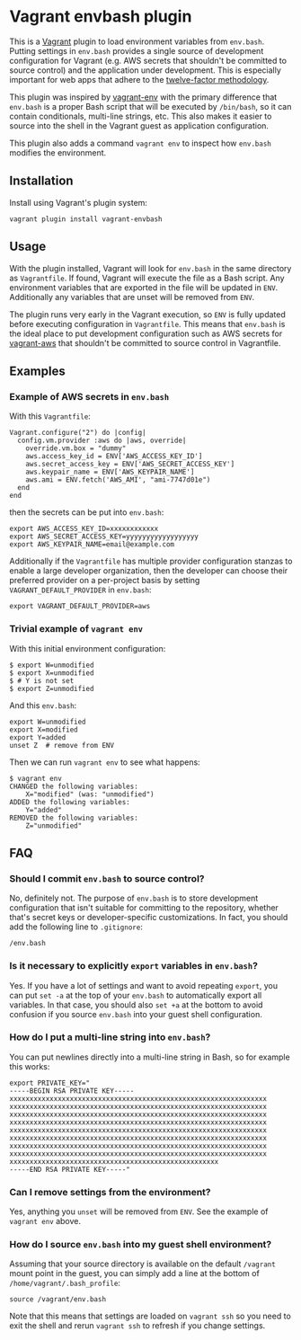 # Vagrant envbash plugin

This is a [Vagrant](http://www.vagrantup.com) plugin to load environment
variables from `env.bash`. Putting settings in `env.bash` provides a single
source of development configuration for Vagrant (e.g. AWS secrets that shouldn't
be committed to source control) and the application under development. This is
especially important for web apps that adhere to the
[twelve-factor methodology](http://12factor.net/).

This plugin was inspired by [vagrant-env](https://github.com/gosuri/vagrant-env)
with the primary difference that `env.bash` is a proper Bash script that will be
executed by `/bin/bash`, so it can contain conditionals, multi-line strings,
etc. This also makes it easier to source into the shell in the Vagrant guest as
application configuration.

This plugin also adds a command `vagrant env` to inspect how `env.bash` modifies
the environment.

## Installation

Install using Vagrant's plugin system:

```
vagrant plugin install vagrant-envbash
```

## Usage

With the plugin installed, Vagrant will look for `env.bash` in the same
directory as `Vagrantfile`. If found, Vagrant will execute the file as a Bash
script. Any environment variables that are exported in the file will be updated
in `ENV`. Additionally any variables that are unset will be removed from `ENV`.

The plugin runs very early in the Vagrant execution, so `ENV` is fully updated
before executing configuration in `Vagrantfile`. This means that `env.bash` is
the ideal place to put development configuration such as AWS secrets for
[vagrant-aws](https://github.com/mitchellh/vagrant-aws) that shouldn't be
committed to source control in Vagrantfile.

## Examples

### Example of AWS secrets in `env.bash`

With this `Vagrantfile`:

```
Vagrant.configure("2") do |config|
  config.vm.provider :aws do |aws, override|
    override.vm.box = "dummy"
    aws.access_key_id = ENV['AWS_ACCESS_KEY_ID']
    aws.secret_access_key = ENV['AWS_SECRET_ACCESS_KEY']
    aws.keypair_name = ENV['AWS_KEYPAIR_NAME']
    aws.ami = ENV.fetch('AWS_AMI', "ami-7747d01e")
  end
end
```

then the secrets can be put into `env.bash`:

```
export AWS_ACCESS_KEY_ID=xxxxxxxxxxxx
export AWS_SECRET_ACCESS_KEY=yyyyyyyyyyyyyyyyyy
export AWS_KEYPAIR_NAME=email@example.com
```

Additionally if the `Vagrantfile` has multiple provider configuration stanzas to
enable a large developer organization, then the developer can choose their
preferred provider on a per-project basis by setting `VAGRANT_DEFAULT_PROVIDER`
in `env.bash`:

```
export VAGRANT_DEFAULT_PROVIDER=aws
```

### Trivial example of `vagrant env`

With this initial environment configuration:

```
$ export W=unmodified
$ export X=unmodified
$ # Y is not set
$ export Z=unmodified
```

And this `env.bash`:

```
export W=unmodified
export X=modified
export Y=added
unset Z  # remove from ENV
```

Then we can run `vagrant env` to see what happens:

```
$ vagrant env
CHANGED the following variables:
    X="modified" (was: "unmodified")
ADDED the following variables:
    Y="added"
REMOVED the following variables:
    Z="unmodified"
```

## FAQ

### Should I commit `env.bash` to source control?

No, definitely not. The purpose of `env.bash` is to store development
configuration that isn't suitable for committing to the repository, whether
that's secret keys or developer-specific customizations. In fact, you should add
the following line to `.gitignore`:

```
/env.bash
```

### Is it necessary to explicitly `export` variables in `env.bash`?

Yes. If you have a lot of settings and want to avoid repeating `export`, you can
put `set -a` at the top of your `env.bash` to automatically export all
variables. In that case, you should also `set +a` at the bottom to avoid
confusion if you source `env.bash` into your guest shell configuration.

### How do I put a multi-line string into `env.bash`?

You can put newlines directly into a multi-line string in Bash, so for example
this works:

```
export PRIVATE_KEY="
-----BEGIN RSA PRIVATE KEY-----
xxxxxxxxxxxxxxxxxxxxxxxxxxxxxxxxxxxxxxxxxxxxxxxxxxxxxxxxxxxxxxxx
xxxxxxxxxxxxxxxxxxxxxxxxxxxxxxxxxxxxxxxxxxxxxxxxxxxxxxxxxxxxxxxx
xxxxxxxxxxxxxxxxxxxxxxxxxxxxxxxxxxxxxxxxxxxxxxxxxxxxxxxxxxxxxxxx
xxxxxxxxxxxxxxxxxxxxxxxxxxxxxxxxxxxxxxxxxxxxxxxxxxxxxxxxxxxxxxxx
xxxxxxxxxxxxxxxxxxxxxxxxxxxxxxxxxxxxxxxxxxxxxxxxxxxxxxxxxxxxxxxx
xxxxxxxxxxxxxxxxxxxxxxxxxxxxxxxxxxxxxxxxxxxxxxxxxxxxxxxxxxxxxxxx
xxxxxxxxxxxxxxxxxxxxxxxxxxxxxxxxxxxxxxxxxxxxxxxxxxxxxxxxxxxxxxxx
xxxxxxxxxxxxxxxxxxxxxxxxxxxxxxxxxxxxxxxxxxxxxxxxxxxxxxxxxxxxxxxx
xxxxxxxxxxxxxxxxxxxxxxxxxxxxxxxxxxxxxxxxxxxxxxxxxxxx
-----END RSA PRIVATE KEY-----"
```

### Can I remove settings from the environment?

Yes, anything you `unset` will be removed from `ENV`. See the example of
`vagrant env` above.

### How do I source `env.bash` into my guest shell environment?

Assuming that your source directory is available on the default `/vagrant` mount
point in the guest, you can simply add a line at the bottom of
`/home/vagrant/.bash_profile`:

```
source /vagrant/env.bash
```

Note that this means that settings are loaded on `vagrant ssh` so you need to
exit the shell and rerun `vagrant ssh` to refresh if you change settings.
